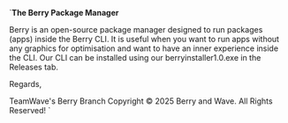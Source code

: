 `**The Berry Package Manager**

Berry is an open-source package manager designed to run packages
(apps) inside the Berry CLI. It is useful when you want to run
apps without any graphics for optimisation and want to have an
inner experience inside the CLI. Our CLI can be installed using
our berryinstaller1.0.exe in the Releases tab.

Regards,

TeamWave's Berry Branch
Copyright © 2025 Berry and Wave. All Rights Reserved!
`
